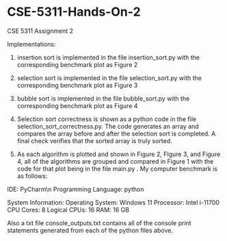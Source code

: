 # CSE-5311-Hands-On-2
CSE 5311 Assignment 2

Implementations:

1. insertion sort is implemented in the file insertion_sort.py with the corresponding benchmark plot as Figure 2

2. selection sort is implemented in the file selection_sort.py with the corresponding benchmark plot as Figure 3

3. bubble sort is implemented in the file bubble_sort.py with the corresponding benchmark plot as Figure 4

2. Selection sort correctness is shown as a python code in the file selection_sort_correctness.py. The code generates an array and compares the array before and after the selection sort is completed. A final check verifies that the sorted array is truly sorted.

3. As each algorithm is plotted and shown in Figure 2, FIgure 3, and Figure 4, all of the algorithms are grouped and compared in Figure 1 with the code for that plot being in the file main.py . My computer benchmark is as follows:

 IDE: PyCharm\n
 Programming Language: python
   
   System Information:
Operating System: Windows 11
Processor: Intel i-11700
CPU Cores: 8
Logical CPUs: 16
RAM: 16 GB

Also a txt file console_outputs.txt contains all of the console print statements generated from each of the python files above.
